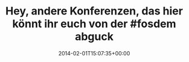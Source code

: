 ---
retweeted: false
source: <a href="http://www.myplume.com/" rel="nofollow">Plume for Android</a>
entities:
  user_mentions: []
  urls: []
  symbols: []
  media:
  - expanded_url: https://twitter.com/bascht/status/429632124464136194/photo/1
    indices:
    - '75'
    - '97'
    url: http://t.co/mkeJZNJXm9
    media_url: http://pbs.twimg.com/media/BfZcJApIcAAvL4L.jpg
    id_str: '429632124321558528'
    id: '429632124321558528'
    media_url_https: https://pbs.twimg.com/media/BfZcJApIcAAvL4L.jpg
    sizes:
      large:
        w: '774'
        h: '1032'
        resize: fit
      thumb:
        w: '150'
        h: '150'
        resize: crop
      small:
        w: '510'
        h: '680'
        resize: fit
      medium:
        w: '774'
        h: '1032'
        resize: fit
    type: photo
    display_url: pic.twitter.com/mkeJZNJXm9
  hashtags:
  - text: fosdem
    indices:
    - '57'
    - '64'
display_text_range:
- '0'
- '97'
favorite_count: '0'
id_str: '429632124464136194'
truncated: false
retweet_count: '0'
id: '429632124464136194'
possibly_sensitive: false
created_at: Sat Feb 01 15:07:35 +0000 2014
favorited: false
full_text: 'Hey, andere Konferenzen, das hier könnt ihr euch von der #fosdem abgucken:'
lang: de
extended_entities:
  media:
  - expanded_url: https://twitter.com/bascht/status/429632124464136194/photo/1
    indices:
    - '75'
    - '97'
    url: http://t.co/mkeJZNJXm9
    media_url: http://pbs.twimg.com/media/BfZcJApIcAAvL4L.jpg
    id_str: '429632124321558528'
    id: '429632124321558528'
    media_url_https: https://pbs.twimg.com/media/BfZcJApIcAAvL4L.jpg
    sizes:
      large:
        w: '774'
        h: '1032'
        resize: fit
      thumb:
        w: '150'
        h: '150'
        resize: crop
      small:
        w: '510'
        h: '680'
        resize: fit
      medium:
        w: '774'
        h: '1032'
        resize: fit
    type: photo
    display_url: pic.twitter.com/mkeJZNJXm9
tags:
- fosdem
- pesos/twitter
date: '2014-02-01T15:07:35+00:00'
src: https://twitter.com/bascht/status/429632124464136194
original_url: https://twitter.com/bascht/status/429632124464136194
type: twitter_tweet
media_url: https://img.bascht.com/twitter/pbs.twimg.com/media/BfZcJApIcAAvL4L.jpg
text: 'Hey, andere Konferenzen, das hier könnt ihr euch von der #fosdem abgucken:'
title: 'Hey, andere Konferenzen, das hier könnt ihr euch von der #fosdem abguck'

---